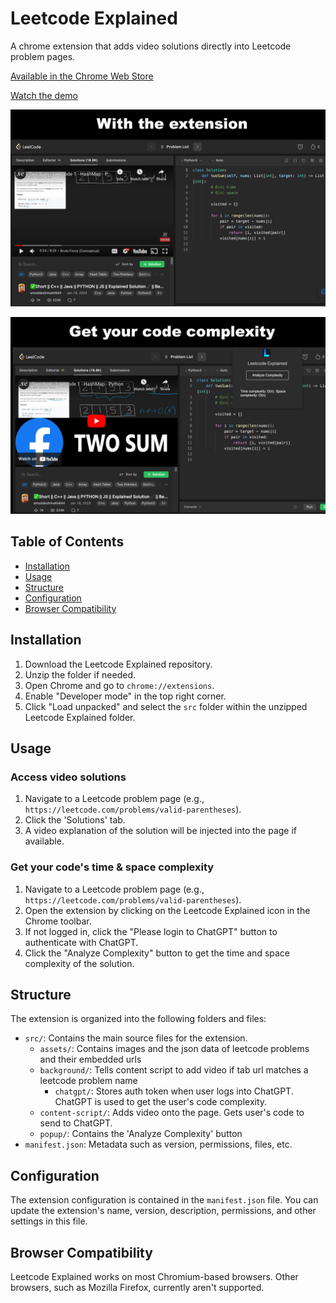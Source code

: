 # Leetcode Explained

A chrome extension that adds video solutions directly into Leetcode problem pages.

[Available in the Chrome Web Store](https://chrome.google.com/webstore/detail/leetcode-explained/cofoinjfjcpgcjiinjhcpomcjoalijbe)

[Watch the demo](https://www.youtube.com/watch?v=E5nvCyVZxuc)

![Leetcode Explained Screenshot 1](./src/assets/images/screenshot-1.png)

![Leetcode Explained Screenshot 2](./src/assets/images/screenshot-2.png)

## Table of Contents

- [Installation](#installation)
- [Usage](#usage)
- [Structure](#structure)
- [Configuration](#configuration)
- [Browser Compatibility](#browser-compatibility)

## Installation

1. Download the Leetcode Explained repository.
2. Unzip the folder if needed.
3. Open Chrome and go to `chrome://extensions`.
4. Enable "Developer mode" in the top right corner.
5. Click "Load unpacked" and select the `src` folder within the unzipped Leetcode Explained folder.

## Usage

### Access video solutions
1. Navigate to a Leetcode problem page (e.g., `https://leetcode.com/problems/valid-parentheses`).
2. Click the 'Solutions' tab.
3. A video explanation of the solution will be injected into the page if available.

### Get your code's time & space complexity

1. Navigate to a Leetcode problem page (e.g., `https://leetcode.com/problems/valid-parentheses`).
2. Open the extension by clicking on the Leetcode Explained icon in the Chrome toolbar.
3. If not logged in, click the "Please login to ChatGPT" button to authenticate with ChatGPT.
4. Click the "Analyze Complexity" button to get the time and space complexity of the solution.

## Structure

The extension is organized into the following folders and files:

- `src/`: Contains the main source files for the extension.
  - `assets/`: Contains images and the json data of leetcode problems and their embedded urls
  - `background/`: Tells content script to add video if tab url matches a leetcode problem name
    - `chatgpt/`: Stores auth token when user logs into ChatGPT. ChatGPT is used to get the user's code complexity.
  - `content-script/`: Adds video onto the page. Gets user's code to send to ChatGPT.
  - `popup/`: Contains the 'Analyze Complexity' button
- `manifest.json`: Metadata such as version, permissions, files, etc.

## Configuration

The extension configuration is contained in the `manifest.json` file. You can update the extension's name, version, description, permissions, and other settings in this file.

## Browser Compatibility

Leetcode Explained works on most Chromium-based browsers. Other browsers, such as Mozilla Firefox, currently aren't supported.
